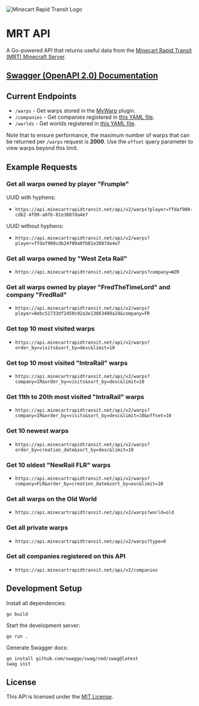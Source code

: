 ![Minecart Rapid Transit Logo](https://github.com/Frumple/mrt-docker-services/assets/68396/32a557d8-f5ad-44ae-9d71-da1ad7d31a55)

# MRT API
A Go-powered API that returns useful data from the [Minecart Rapid Transit (MRT) Minecraft Server](https://www.minecartrapidtransit.net).

## [Swagger (OpenAPI 2.0) Documentation](https://api.minecartrapidtransit.net/swagger/index.html)

## Current Endpoints

- `/warps` - Get warps stored in the [MyWarp](https://github.com/MyWarp/MyWarp) plugin.
- `/companies` - Get companies registered in [this YAML file](https://github.com/Frumple/mrt-api/blob/main/data/companies.yml).
- `/worlds` - Get worlds registered in [this YAML file](https://github.com/Frumple/mrt-api/blob/main/data/worlds.yml).

Note that to ensure performance, the maximum number of warps that can be returned per `/warps` request is **2000**. Use the `offset` query parameter to view warps beyond this limit.

## Example Requests

### Get all warps owned by player "Frumple"
UUID with hyphens:
- `https://api.minecartrapidtransit.net/api/v2/warps?player=ffdaf900-cdb2-4f09-a0fb-81e3087da4e7`

UUID without hyphens:
- `https://api.minecartrapidtransit.net/api/v2/warps?player=ffdaf900cdb24f09a0fb81e3087da4e7`

### Get all warps owned by "West Zeta Rail"
- `https://api.minecartrapidtransit.net/api/v2/warps?company=WZR`

### Get all warps owned by player "FredTheTimeLord" and company "FredRail"
- `https://api.minecartrapidtransit.net/api/v2/warps?player=8ebc51733df2450c92a3e13063409a24&company=FR`

### Get top 10 most visited warps
- `https://api.minecartrapidtransit.net/api/v2/warps?order_by=visits&sort_by=desc&limit=10`

### Get top 10 most visited "IntraRail" warps
- `https://api.minecartrapidtransit.net/api/v2/warps?company=IR&order_by=visits&sort_by=desc&limit=10`

### Get 11th to 20th most visited "IntraRail" warps
- `https://api.minecartrapidtransit.net/api/v2/warps?company=IR&order_by=visits&sort_by=desc&limit=10&offset=10`

### Get 10 newest warps
- `https://api.minecartrapidtransit.net/api/v2/warps?order_by=creation_date&sort_by=desc&limit=10`

### Get 10 oldest "NewRail FLR" warps
- `https://api.minecartrapidtransit.net/api/v2/warps?company=FLR&order_by=creation_date&sort_by=asc&limit=10`

### Get all warps on the Old World
- `https://api.minecartrapidtransit.net/api/v2/warps?world=old`

### Get all private warps
- `https://api.minecartrapidtransit.net/api/v2/warps?type=0`

### Get all companies registered on this API
- `https://api.minecartrapidtransit.net/api/v2/companies`

## Development Setup

Install all dependencies:
```
go build
```

Start the development server:
```
go run .
```

Generate Swagger docs:
```
go install github.com/swaggo/swag/cmd/swag@latest
swag init
```


## License
This API is licensed under the [MIT License](https://choosealicense.com/licenses/mit/).
